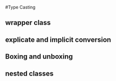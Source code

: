 #Type Casting
## wrapper class 
## explicate and implicit conversion
## Boxing and unboxing
## nested classes

